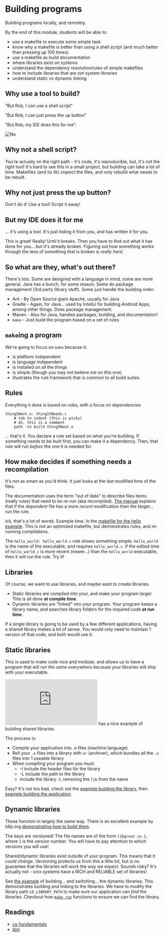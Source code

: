 Building programs
=================

Building programs locally, and remotely.

By the end of this module, students will be able to:

* use a makefile to execute some simple task
* know why a makefile is better than using a shell script (and much better than pressing
  up 100 times)
* use a makefile as build documentation
* where libraries exist on systems
* understand the dependency resolution/rules of simple makefiles
* how to include libraries that are not system libraries
* understand static vs dynamic linking

Why use a tool to build?
------------------------

"But Rob, I can use a shell script"

"But Rob, I can just press the up button"

"But Rob, my IDE does this for me".

![No](images/no.gif)

Why not a shell script?
----------------------

You're actually on the right path - it's code, it's reproducible,
but, it's not the right tool! It's hard to see this in a small project, but
building can take a lot of time. Makefiles (and its ilk) *inspect* the files,
and only rebuild what needs to be rebuilt.

Why not just press the up button?
---------------------------------

Don't do it! Use a tool! Script it away!

But my IDE does it for me
-------------------------

... it's using a tool. It's just hiding it from you, and has written it for
you.

This is great! Really! Until it breaks. Then you have to find out what it has
done for you... but it's already broken. Figuring out how something works
through the lens of something that is broken is *really hard*.

So what are they, what's out there?
-----------------------------------

There's lots. Some are designed with a language in mind, some are more general.
Java has a bunch, for some reason.
Some do package management (3rd party library stuff). Some just handle the
building order.

* Ant - By Open Source giant Apache, usually for Java
* Gradle - Again, for Java... used by IntelliJ for building Android
  Apps, among other things. Does package management.
* Maven - Also for Java, handles packages, building, and documentation!
* `make` - Just build the program based on a set of rules

`make`ing a program
-------------------

We're going to focus on `make` because it:

* is platform independent
* is language independent
* is installed on all the things
* is simple (though you may not believe me on this one)
* illustrates the rule framework that is common to all build suites.

Rules
-----

Everything it does is based on rules, with a focus on
*dependencies*

```make
thingIWant.o: thingItNeeds.c
	# tab to indent (this is picky)
	# oh, this is a comment
	path -to build thingIWant.o
```

... that's it. You declare a rule set based on what you're
building. If something needs to be built first, you can make it a dependency.
Then, that rule will run *before* the one it is needed for.

How make decides if something needs a recompilation
---------------------------------------------------

It's not as smart as you'd think. It just looks at the last modified
time of the files.

The documentation uses the term "out of date" to describe files items
(really rules) that need to be re-run (aka recompiled).
[The manual](https://www.gnu.org/software/make/manual/make.html#Rule-Syntax)
explains that if the *dependent* file has a *more recent* modification than
the target... run the rule.

Ick, that's a lot of words. Example time. In the
[makefile for the hello example](./examples/hello/readme.md). This is not an
optimized makefile, but demonstrates rules, and re-running compilations.

The `hello_world: hello_world.c` rule shows something simple. `hello_world`
is the name of the executable, and requires `hello_world.c`. If the edited time
of `hello_world.c` is more recent (newer...) than the `hello_world` executable,
then it will run the rule. Try it!

Libraries
---------

Of course, we want to use libraries, and maybe want to create libraries.

* Static libraries are compiled into your, and make your program larger.
  This is all done **at compile time**.
* Dynamic libraries are "linked" into your program. Your program keeps
  a library name, and searches library folders for the required code
  **at run time**.

If a single library is going to be used by a few different applications,
having a shared library makes a lot of sense. You would only need to
maintain 1 version of that code, and both would use it.

Static libraries
----------------

This is used to make code nice and modular, and allows us to have a
program that will *run the same everywhere* because your libraries will
ship with your executable.

![The Dartmouth College](https://www.cs.dartmouth.edu/~campbell/cs50/buildlib.html)
has a nice example of building shared libraries.

The process is:

* Compile your application into .o files (machine language)
* Roll your `.o` files into a library with `ar` (archiver), which bundles all
  the `.o` files into 1 useable library
* When compiling your program you must:
  * -I include the header files for the library
  * -L include the path to the library
  * include the library -l, removing the `lib` from the name

Easy? It's not too bad, check out the
[example building the library](./examples/libraries/static/makefile),
then [example building the application](./examples/libraries/makefile).

Dynamic libraries
-----------------

These function in largely the same way. There is an excellent example
by tdlp.org
[demonstrating how to build them](https://tldp.org/HOWTO/Program-Library-HOWTO/shared-libraries.html).

The keys are versioned! The file names are of the form
`libgreat.so.1`, where `1` is the version number. You will have to pay
attention to which versions you will use!

Shared/dynamic libraries exist outside of your program. This means that
it *could change*. Versioning protects us from this a little bit, but
is no guarantee that the libraries will work the way we expect.
Sounds risky? It's actually not - unix systems have a RICH and
RELIABLE set of libraries!

See
[the example](./examples/libraries/dynamic/makefile)
of building... and switching... the dynamic libraries. This demonstrates
building and linking to the libraries. We have to modify the library path
`LD_LIBRARY_PATH` to make sure our application can *find* the libraries.
Checkout how
[`make run`](./examples/libraries/makefile)
functions to ensure we can find the library.

Readings
--------

* [cs-fundamentals](https://cs-fundamentals.com/tech-interview/c/difference-between-static-and-dynamic-linking)
* [ibm](https://www.ibm.com/docs/en/aix/7.2?topic=techniques-when-use-dynamic-linking-static-linking)
